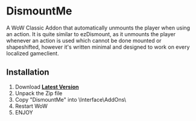 # DismountMe
A WoW Classic Addon that automatically unmounts the player when using an action. It is quite similar to ezDismount, as it unmounts the player whenever an action is used which cannot be done mounted or shapeshifted, however it's written minimal and designed to work on every localized gameclient.

## Installation
1. Download **[Latest Version](https://github.com/fadichmn/DismountMe/archive/1.0.zip)**
2. Unpack the Zip file
3. Copy "DismountMe" into \Interface\AddOns\
4. Restart WoW
5. ENJOY
